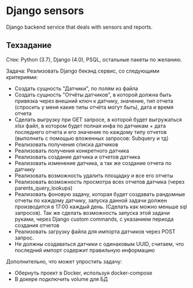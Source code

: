 # Django sensors
Django backend service that deals with sensors and reports.

## Техзадание
Стек: Python (3.7), Django (4.0), PSQL, остальные пакеты по желанию.

Задача: Реализовать Django бекэнд сервис, со следующими критериями:
- Создать сущность "Датчики", по полям из файла
- Создать сущность "Отчёты датчиков", в которой должна быть привязка через внешний ключ к датчику, значение, тип отчета (спросить у меня какие типы отчёта могут быть), дата и время отчета
- Сделать выгрузку при GET запросе, в которой будет выгружаться xlsx файл, в котором будет полная инфа по датчикам + дата последнего отчета и его значение по каждому типу отчетов (выполнить с помощью вложенных запросов: Subquery и тд)
- Реализовать получения списка датчиков
- Реализовать получения конкретного датчика
- Реализовать создание датчика и отчетов датчика
- Реализовать изменение датчика, а так же создание отчета по датчику
- Реализовать возможность удалить площадку и все его отчеты
- Реализовать возможность просмотра всех отчетов датчика (через parents_query_lookups)
- Реализовать фоновую задачу, которая будет создавать рандомные отчеты по каждому датчику, запуска данной задачи должен производится в 17:00 каждый день. (Сделать как можно меньше sql запросов). Так же сделать возможность запуска этой задачи руками, через Django custom commands, с указанием периода создания отчетов
- Реализовать загрузку файла для импорта датчиков через POST запрос.
- Не должны создаваться датчики с одинаковым UUID, считаем, что последний импорт содержит правильную информацию

Дополнительно, что может упростить задачу:
- Обернуть проект в Docker, используя docker-compose
- В докере подключить volume для БД
